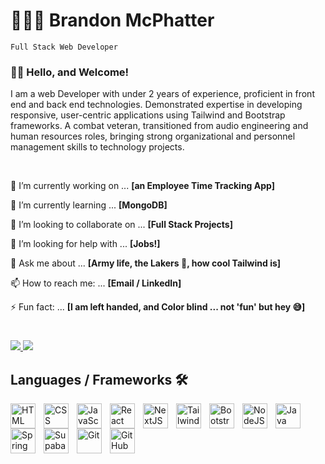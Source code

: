  
# 👨🏾‍💻 Brandon McPhatter 

 `Full Stack Web Developer` 

### 👋🏾 Hello, and Welcome! 

I am a web Developer with under 2 years of experience, proficient in front end and back end technologies. Demonstrated expertise in developing responsive, user-centric applications using Tailwind and Bootstrap frameworks. A combat veteran, transitioned from audio engineering and human resources roles, bringing strong organizational and personnel
management skills to technology projects.

<br />

🔭 I’m currently working on ... **[an Employee Time Tracking App]**
  
🌱 I’m currently learning ... **[MongoDB]**
  
👯 I’m looking to collaborate on ... **[Full Stack Projects]**
  
🤔 I’m looking for help with ... **[Jobs!]**
  
💬 Ask me about ... **[Army life, the Lakers 🥲, how cool Tailwind is]**
  
📫 How to reach me: ... **[Email / LinkedIn]**
  
⚡ Fun fact: ... **[I am left handed, and Color blind ... not 'fun' but hey 😅]**

#

<p align="left">
 <a href="mailto:brandonmcphatter1@gmail.com">
  <img src="https://img.shields.io/badge/Gmail-333333?style=for-the-badge&logo=gmail&logoColor=red" target="_blank" />
 </a>
 <a href="https://www.linkedin.com/in/brandonmcphatter/">
  <img src="https://img.shields.io/badge/LinkedIn-0077B5?style=for-the-badge&logo=linkedin&logoColor=white" target="_blank" />
 </a> 
</p>


## Languages / Frameworks 🛠️

<img align="left" alt="HTML" width="40px" style="padding-right:10px;" src="https://cdn.jsdelivr.net/gh/devicons/devicon/icons/html5/html5-plain.svg" />
<img align="left" alt="CSS" width="40px" style="padding-right:10px;" src="https://cdn.jsdelivr.net/gh/devicons/devicon/icons/css3/css3-plain.svg" />
<img align="left" alt="JavaScript" width="40px" style="padding-right:10px;" src="https://cdn.jsdelivr.net/gh/devicons/devicon/icons/javascript/javascript-plain.svg" />
<img align="left" alt="React" width="40px" style="padding-right:10px;" src="https://cdn.jsdelivr.net/gh/devicons/devicon/icons/react/react-original.svg" />
<img align="left" alt="NextJS" width="40px" style="padding-right:10px;" src="https://cdn.jsdelivr.net/gh/devicons/devicon@latest/icons/nextjs/nextjs-original.svg" />
<img align="left" alt="Tailwind" width="40px" style="padding-right:10px;" src="https://cdn.jsdelivr.net/gh/devicons/devicon@latest/icons/tailwindcss/tailwindcss-original.svg" />
<img align="left" alt="Bootstrap" width="40px" style="padding-right:10px;" src="https://cdn.jsdelivr.net/gh/devicons/devicon@latest/icons/bootstrap/bootstrap-original.svg" />
<img align="left" alt="NodeJS" width="40px" style="padding-right:10px;" src="https://cdn.jsdelivr.net/gh/devicons/devicon/icons/nodejs/nodejs-original.svg" />
<img align="left" alt="Java" width="40px" style="padding-right:10px;" src="https://cdn.jsdelivr.net/gh/devicons/devicon/icons/java/java-original.svg"/>
<img align="left" alt="Spring" width="40px" style="padding-right:10px;" src="https://cdn.jsdelivr.net/gh/devicons/devicon/icons/spring/spring-original.svg" />
<img align="left" alt="Supabase" width="40px" style="padding-right:10px;" src="https://cdn.jsdelivr.net/gh/devicons/devicon@latest/icons/supabase/supabase-original.svg" />   
<img align="left" alt="Git" width="40px" style="padding-right:10px;" src="https://cdn.jsdelivr.net/gh/devicons/devicon/icons/git/git-original.svg" />
<img align="left" alt="GitHub" width="40px" style="padding-right:10px;" src="https://cdn.jsdelivr.net/gh/devicons/devicon@latest/icons/intellij/intellij-original.svg" />
          
<br />

#
          

<!--
**brandonmcphatter/brandonmcphatter** is a ✨ _special_ ✨ repository because its `README.md` (this file) appears on your GitHub profile.

Here are some ideas to get you started:


-->
